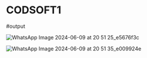 # CODSOFT1

#output





![WhatsApp Image 2024-06-09 at 20 51 25_e5676f3c](https://github.com/Harshitha172003/CODSOFT1/assets/169264590/1eba76b4-e053-4054-8c57-0a3429d761cc)






![WhatsApp Image 2024-06-09 at 20 51 35_e009924e](https://github.com/Harshitha172003/CODSOFT1/assets/169264590/a2b6a3da-60bc-4f73-a625-f2df9753069d)
